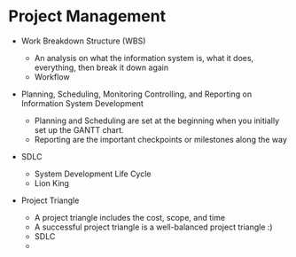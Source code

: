 
# Project Management

- Work Breakdown Structure (WBS)
	- An analysis on what the information system is, what it does, everything, then break it down again
	- Workflow

- Planning, Scheduling, Monitoring Controlling, and Reporting on Information System Development
	- Planning and Scheduling are set at the beginning when you initially set up the GANTT chart.
	- Reporting are the important checkpoints or milestones along the way

- SDLC
	- System Development Life Cycle
	- Lion King

- Project Triangle
	- A project triangle includes the cost, scope, and time 
	- A successful project triangle is a well-balanced project triangle :) 
	- SDLC
	- 